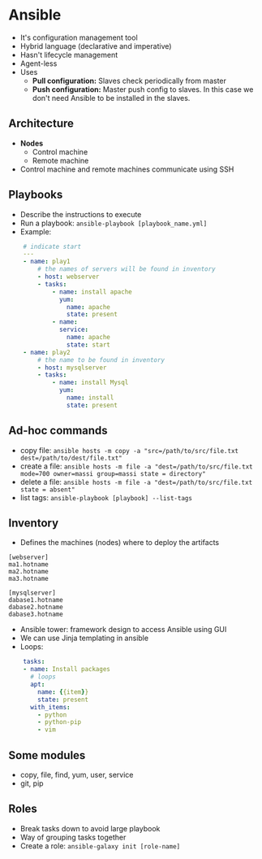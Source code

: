 # Ansible

- It's configuration management tool
- Hybrid language (declarative and imperative)
- Hasn't lifecycle management
- Agent-less  
- Uses  
  - **Pull configuration:** Slaves check periodically from master
  - **Push configuration:** Master push config to slaves. In this case we don't need Ansible to be installed in the slaves.

## Architecture

- **Nodes**
  - Control machine
  - Remote machine
- Control machine and remote machines communicate using SSH  

## Playbooks

- Describe the instructions to execute
- Run a playbook: ````ansible-playbook [playbook_name.yml]````
- Example:

```yaml
    # indicate start
    ---
    - name: play1
        # the names of servers will be found in inventory
        - host: webserver
        - tasks:
            - name: install apache
              yum:
                name: apache
                state: present
            - name:
              service:
                name: apache
                state: start
    - name: play2
        # the name to be found in inventory
        - host: mysqlserver
        - tasks:
            - name: install Mysql
              yum:
                name: install
                state: present
```

## Ad-hoc commands

- copy file: ```ansible hosts -m copy -a "src=/path/to/src/file.txt dest=/path/to/dest/file.txt" ```
- create a file: ```ansible hosts -m file -a "dest=/path/to/src/file.txt mode=700 owner=massi group=massi state = directory" ```
- delete a file: ```ansible hosts -m file -a "dest=/path/to/src/file.txt state = absent" ```
- list tags: ``ansible-playbook [playbook] --list-tags``

## Inventory

- Defines the machines (nodes) where to deploy the artifacts

```
[webserver]
ma1.hotname
ma2.hotname
ma3.hotname

[mysqlserver]
dabase1.hotname
dabase2.hotname
dabase3.hotname
```

- Ansible tower: framework design to access Ansible using GUI
- We can use Jinja templating in ansible
- Loops:

```yaml
    tasks: 
    - name: Install packages 
      # loops
      apt: 
        name: {{item}}
        state: present  
      with_items:
        - python
        - python-pip
        - vim
```

## Some modules

- copy, file, find, yum, user, service
- git, pip

## Roles

- Break tasks down to avoid large playbook
- Way of grouping tasks together
- Create a role: `ansible-galaxy init [role-name]`
